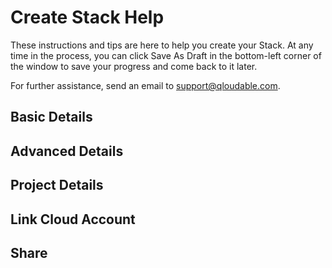 # Create Stack Help
These instructions and tips are here to help you create your Stack. At any time in the process, you can click Save As Draft in the bottom-left corner of the window to save your progress and come back to it later.

For further assistance, send an email to support@qloudable.com.

## Basic Details

## Advanced Details

## Project Details

## Link Cloud Account

## Share

